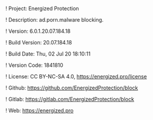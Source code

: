 ! Project: Energized Protection

! Description: ad.porn.malware blocking.

! Version: 6.0.1.20.07.184.18

! Build Version: 20.07.184.18

! Build Date: Thu, 02 Jul 20 18:10:11

! Version Code: 1841810

! License: CC BY-NC-SA 4.0, https://energized.pro/license

! Github: https://github.com/EnergizedProtection/block

! Gitlab: https://gitlab.com/EnergizedProtection/block


! Web: https://energized.pro
